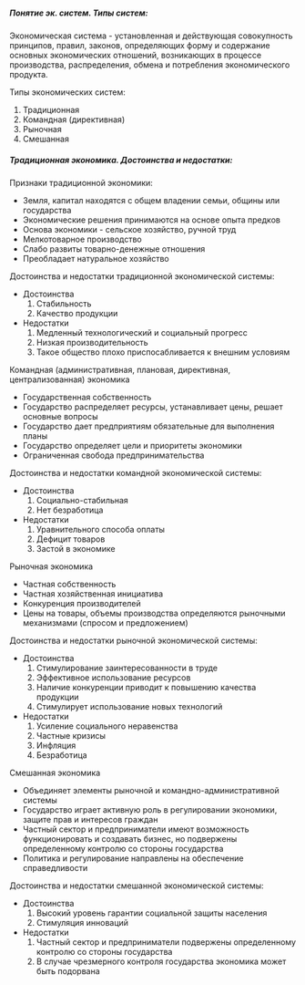 
##### Понятие эк. систем. Типы систем:
Экономическая система - установленная и действующая совокупность принципов, правил, законов, определяющих форму и содержание основных экономических отношений, возникающих в процессе производства, распределения, обмена и потребления экономического продукта.

Типы экономических систем:
1. Традиционная
2. Командная (директивная)
3. Рыночная
4. Смешанная

##### Традиционная экономика. Достоинства и недостатки:
Признаки традиционной экономики:
- Земля, капитал находятся с общем владении семьи, общины или государства
- Экономические решения принимаются на основе опыта предков
- Основа экономики - сельское хозяйство, ручной труд
- Мелкотоварное производство
- Слабо развиты товарно-денежные отношения
- Преобладает натуральное хозяйство

Достоинства и недостатки традиционной экономической системы:
- Достоинства
	1. Стабильность
	2. Качество продукции
- Недостатки
	1. Медленный технологический и социальный прогресс
	2. Низкая производительность
	3. Такое общество плохо приспосабливается к внешним условиям

Командная (административная, плановая, директивная, централизованная) экономика
- Государственная собственность
- Государство распределяет ресурсы, устанавливает цены, решает основные вопросы
- Государство дает предприятиям обязательные для выполнения планы
- Государство определяет цели и приоритеты экономики
- Ограниченная свобода предпринимательства

Достоинства и недостатки командной экономической системы:
- Достоинства
	1. Социально-стабильная
	2. Нет безработица
- Недостатки
	1. Уравнительного способа оплаты
	2. Дефицит товаров
	3. Застой в экономике

Рыночная экономика
- Частная собственность
- Частная хозяйственная инициатива
- Конкуренция производителей
- Цены на товары, объемы производства определяются рыночными механизмами (спросом и предложением)

Достоинства и недостатки рыночной экономической системы:
- Достоинства
	1. Стимулирование заинтересованности в труде
	2. Эффективное использование ресурсов
	3. Наличие конкуренции приводит к повышению качества продукции
	4. Стимулирует использование новых технологий
- Недостатки
	1. Усиление социального неравенства
	2. Частные кризисы
	3. Инфляция
	4. Безработица

Смешанная экономика
- Объединяет элементы рыночной и командно-административной системы
- Государство играет активную роль в регулировании экономики, защите прав и интересов граждан
- Частный сектор и предприниматели имеют возможность функционировать и создавать бизнес, но подвержены определенному контролю со стороны государства
- Политика и регулирование направлены на обеспечение справедливости

Достоинства и недостатки смешанной экономической системы:
- Достоинства
	1. Высокий уровень гарантии социальной защиты населения
	2. Стимуляция инноваций
- Недостатки
	1. Частный сектор и предприниматели подвержены определенному контролю со стороны государства
	2. В случае чрезмерного контроля государства экономика может быть подорвана